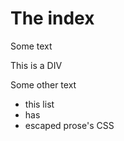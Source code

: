 # The index

Some text

<div>
  This is a DIV
</div>

Some other text

<div class="not-prose additional classes">

- this list
- has
- escaped prose's CSS

</div>
